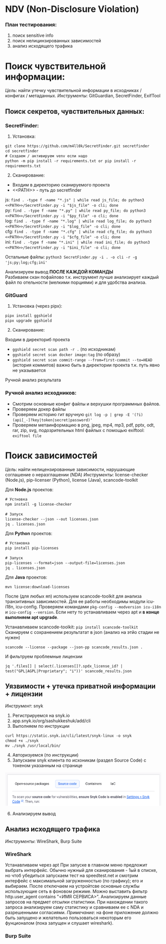 # NDV (Non-Disclosure Violation)

### План тестирования:
1) поиск sensitive info
2) поиск нелицинзированных зависимостей
3) анализ исходящего трафика


# Поиск чувствительной информации:

*Цель*: найти утечку чувствительной информации в исходниках / конфигах / метаданных.
*Инструменты*: GitGuardian, SecretFinder, ExifTool

## Поиск секретов, чувствительных данных:

### SecretFinder:
1) Установка:
```
git clone https://github.com/m4ll0k/SecretFinder.git secretfinder
cd secretfinder
# Создаем / активируем venv если надо
python -m pip install -r requirements.txt or pip install -r requirements.txt
```
2) Сканирование:

- Входим в директорию сканируемого проекта
- \<\<PATH\>\> - путь до secretfinder

js: `find . -type f -name "*.js" | while read js_file; do python3 <<PATH>>/SecretFinder.py -i "$js_file" -o cli; done` <br>
py: `find . -type f -name "*.py" | while read py_file; do python3 <<PATH>>/SecretFinder.py -i "$py_file" -o cli; done` <br>
log: `find . -type f -name "*.log" | while read log_file; do python3 <<PATH>>/SecretFinder.py -i "$log_file" -o cli; done`<br>
cfg: `find . -type f -name "*.cfg" | while read cfg_file; do python3 <<PATH>>/SecretFinder.py -i "$cfg_file" -o cli; done` <br>
ini: `find . -type f -name "*.ini" | while read ini_file; do python3 <<PATH>>/SecretFinder.py -i "$ini_file" -o cli; done` <br>

Остальные файлы: `python3 SecretFinder.py -i . -o cli -r -g 'js;py;log;cfg;ini'`<br>

Анализируем вывод **ПОСЛЕ КАЖДОЙ КОМАНДЫ**<br>
Разбиваем скан пофайлово т.к. инструмент лучше анализирует каждый файл по отельности (мелкими порциями) и для удобства анализа.


### GitGuard
1) Установка (через pipx):
```
pipx install ggshield
pipx upgrade ggshield
```

2) Сканирование:

Входим в директориб проекта
- `ggshield secret scan path -r .` (по исходникам)
- `ggshield secret scan docker image:tag` (по образу)
- `ggshield secret scan commit-range --from=first-commit --to=HEAD` (история коммитов) важно быть в директории проекта т.к. путь явно не указывается

Ручной анализ результата


### Ручной анализ исходников:

- Смотрим основные конфиг файлы и верхушки программных файлов.
- Проверяем докер файлы
- Проверяем историю гит вручную `git log -p | grep -E '(?i)(api[_-]?key|token|secret|password)'`
- Проверяем метаинформацию в png, jpeg, mp4, mp3, pdf, pptx, odt, rar, zip, svg, подозрительных html файлых с помощью exiftool: `exiftool file`


# Поиск зависимостей

*Цель*: найти нелицензированные зависимости, нарушающие соглашение о неразглашении (NDA)
*Инструменты*: license-checker (Node.js), pip-licenser (Python), license (Java), scancode-toolkit

Для **Node.js** проектов:
```
# Устновка
npm install -g license-checker

# Запуск
license-checker --json --out licenses.json
jq . licenses.json
```

Для **Python** проектов:
```
# Установка
pip install pip-licenses

# Запуск
pip-licenses --format=json --output-file=licenses.json
jq . licenses.json
```


Для **Java** проектов:
```
mvn license:download-licenses
```


После (для любых яп) используем scancode-toolkit для анализа транзитивных зависимостей.
Для ее работы необходимы модули icu-i18n, icu-config. Проверяем командами `pkg-config --modversion icu-i18n` и `icu-config --version`.
Если нету то устанавливаем через apt и **в конце выполняем apt upgrade**.

Устанавливаем scancode-toolkit: `pip install scancode-toolkit`
Сканируем с сохранением результатат в json (анализ на этйо стадии не нужен)

```
scancode --license --package --json-pp scancode_results.json .
```

И фильтруем проблемные лицензии
```
jq '.files[] | select(.licenses[]?.spdx_license_id? | test("GPL|AGPL|Proprietary"; "i"))' scancode_results.json
```


## Уязвимости + утечка приватной информации + лицензии

*Инструмент*: snyk

1) Регистрируемся на snyk.io
2) app.snyk.io/org/sashukkeshuk/add/cli
3) Выполняем по инструкции
```
curl https://static.snyk.io/cli/latest/snyk-linux -o snyk
chmod +x ./snyk
mv ./snyk /usr/local/bin/ 
```
4) Авторизуемся (по инструкции)
5) Запускаем snyk клиента по исхоникам (раздел Source Code) с токеном указанным на странице

![alt text](image.png)

6) Анализируем вывод




## Анализ исходящего трафика

*Инструменты*: WireShark, Burp Suite

### WireShark

Устанавливаем через apt
При запуске в главном меню предложит выбрать интерфейс. Обычно нужный для сканирования - 1ый в списке, но чтоб убедиться запускаем тест на speedtest.net и смотрим интерфейс с максимальной загруженностью (по графику); его и выбираем. После отключаем на устройтсве основные службы использующие сеть в фоновом режиме. Можно выставить фильтр http.user_agent contains "<ИМЯ СЕРВИСА>". Анализируем данные запросов на предмет отсылки статистики. При нахождении такого запроса анализируем саму статистику и сравниваем ее с NDA и разрешенными согласиями.
*Примечание*: на фоне приложение должно быть запущено и желательно пользоваться некоторым его фунционалом (пока запущен и слушает wireshark).

### Burp Suite

